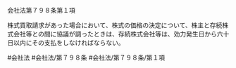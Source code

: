 会社法第７９８条第１項

株式買取請求があった場合において、株式の価格の決定について、株主と存続株式会社等との間に協議が調ったときは、存続株式会社等は、効力発生日から六十日以内にその支払をしなければならない。

#会社法
#会社法/第７９８条
#会社法/第７９８条/第１項

